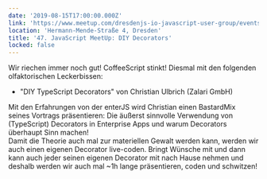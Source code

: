 ```yaml
---
date: '2019-08-15T17:00:00.000Z'
link: 'https://www.meetup.com/dresdenjs-io-javascript-user-group/events/wwdfrqyzlblb/'
location: 'Hermann-Mende-Straße 4, Dresden'
title: '47. JavaScript MeetUp: DIY Decorators'
locked: false
---
```

Wir riechen immer noch gut! CoffeeScript stinkt! Diesmal mit den folgenden olfaktorischen Leckerbissen:

* "DIY TypeScript Decorators" von Christian Ulbrich (Zalari GmbH)

Mit den Erfahrungen von der enterJS wird Christian einen BastardMix seines Vortrags präsentieren: Die äußerst sinnvolle Verwendung von (TypeScript) Decorators in Enterprise Apps und warum Decorators überhaupt Sinn machen!  
Damit die Theorie auch mal zur materiellen Gewalt werden kann, werden wir auch einen eigenen Decorator live-coden. Bringt Wünsche mit und dann kann auch jeder seinen eigenen Decorator mit nach Hause nehmen und deshalb werden wir auch mal \~1h lange präsentieren, coden und schwitzen!
